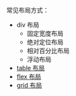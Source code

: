 常见布局方式：

- div 布局
  - 固定宽度布局
  - 绝对定位布局
  - 相对百分比布局
  - 浮动布局
- [table 布局](https://developer.mozilla.org/zh-CN/docs/Learn/CSS/CSS_layout/Introduction#CSS_tables)
- [flex 布局](https://developer.mozilla.org/zh-CN/docs/Learn/CSS/CSS_layout/Flexbox)
- [grid 布局](https://developer.mozilla.org/zh-CN/docs/Learn/CSS/CSS_layout/Grids)

